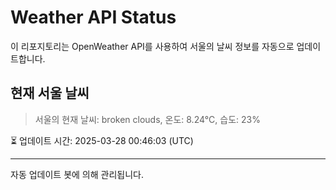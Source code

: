 
# Weather API Status

이 리포지토리는 OpenWeather API를 사용하여 서울의 날씨 정보를 자동으로 업데이트합니다.

## 현재 서울 날씨
> 서울의 현재 날씨: broken clouds, 온도: 8.24°C, 습도: 23%

⏳ 업데이트 시간: 2025-03-28 00:46:03 (UTC)

---
자동 업데이트 봇에 의해 관리됩니다.

